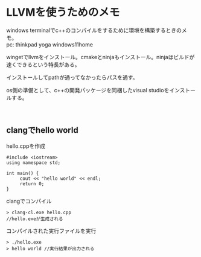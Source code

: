 # LLVMを使うためのメモ

windows terminalでc++のコンパイルをするために環境を構築するときのメモ。  
pc: thinkpad yoga windows11home  

wingetでllvmをインストール。cmakeとninjaもインストール。ninjaはビルドが速くできるという特長がある。  

インストールしてpathが通ってなかったらパスを通す。

os側の準備として、c++の開発パッケージを同梱したvisual studioをインストールする。

<br />

## clangでhello world

hello.cppを作成

```
#include <iostream>
using namespace std;

int main() {
     cout << "hello world" << endl;
     return 0;
}
```

clangでコンパイル

```
> clang-cl.exe hello.cpp
//hello.exeが生成される
```

コンパイルされた実行ファイルを実行

```
> ./hello.exe
> hello world //実行結果が出力される
```

